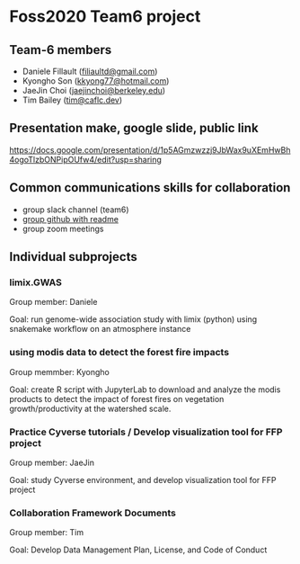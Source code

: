 # Foss2020 Team6 project

## Team-6 members
- Daniele Fillault (filiaultd@gmail.com)
- Kyongho Son (kkyong77@hotmail.com)
- JaeJin Choi (jaejinchoi@berkeley.edu)
- Tim Bailey (tim@caflc.dev)

## Presentation make, google slide, public link

https://docs.google.com/presentation/d/1p5AGmzwzzj9JbWax9uXEmHwBh4ogoTlzbONPipOUfw4/edit?usp=sharing


## Common communications skills for collaboration
-  group slack channel (team6)
-  [group github with readme](https://github.com/redtreevole/Foss2020Team6project)
-  group zoom meetings

## Individual subprojects

### limix.GWAS  
Group member: Daniele  

Goal: run genome-wide association study with limix (python) using snakemake workflow on an atmosphere instance

### using modis data to detect the forest fire impacts
Group memmber: Kyongho

Goal: create R script with JupyterLab to download and analyze the modis products to detect the impact of forest fires 
on vegetation growth/productivity at the watershed scale. 

### Practice Cyverse tutorials / Develop visualization tool for FFP project  
Group member: JaeJin  

Goal: study Cyverse environment, and develop visualization tool for FFP project

### Collaboration Framework Documents
Group member: Tim 

Goal:  Develop Data Management Plan, License, and Code of Conduct


